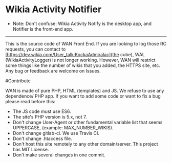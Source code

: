 # Wikia Activity Notifier

* Note: Don't confuse: Wikia Activity Notify is the desktop app, and Notifier is the front-end app.

---

This is the source code of WAN Front End. If you are looking to log those RC
requests, you can contact to [https://dev.wikia.com/User_talk:KockaAdmiralac](the cube),
WAL (WikiaActivityLogger) is not longer working. However, WAN will restrict some
things like the number of wikis that you added, the HTTPS site, etc. Any bug or
feedback are welcome on Issues.

#Contribute

WAN is made of pure PHP, HTML (templates) and JS. We refuse to use any dependence/
PHP app. If you want to add some code or want to fix a bug please read before this:

* The JS code must use ES6.
* The site's PHP version is 5.x, not 7.
* Don't change User-Agent or other fundamental variable list that seems UPPERCASE,
(example: MAX_NUMBER_WIKIS).
* Don't change gitlab-ci. We use Travis CI.
* Don't change .htaccess file.
* Don't host this site remotely to any other domain/server. This project has
MIT License.
* Don't make several changes in one commit.